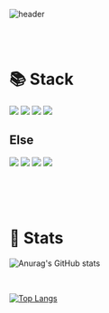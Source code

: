 
<!--
**Ea-st-ring/Ea-st-ring** is a ✨ _special_ ✨ repository because its `README.md` (this file) appears on your GitHub profile.

Here are some ideas to get you started:

- 🔭 I’m currently working on ...
- 🌱 I’m currently learning ...
- 👯 I’m looking to collaborate on ...
- 🤔 I’m looking for help with ...
- 💬 Ask me about ...
- 📫 How to reach me: ...
- 😄 Pronouns: ...
- ⚡ Fun fact: ...
-->
![header](https://capsule-render.vercel.app/api?type=waving&color=gradient&customColorList=4&height=320&section=header&fontAlignY=40&fontAlign=27&fontColor=fff&text=Ea_st_ring&stroke=fff&fontSize=84&desc=@FE%20Developer,%20Soongsil%20Univ.&animation=fadeIn&descAlignY=60&descAlign=19&descSize=18)

<br/>
<br/>
  
  
<h1>📚 Stack</h1>
  
<img src="https://img.shields.io/badge/React-61DAFB?style=for-the-badge&logo=React&logoColor=white"/>
<img src="https://img.shields.io/badge/JavaScript-F7DF1E?style=for-the-badge&logo=JavaScript&logoColor=white"/>
<img src="https://img.shields.io/badge/TypeScript-3178C6?style=for-the-badge&logo=TypeScript&logoColor=white"/>
  <img src="https://img.shields.io/badge/CSS3-1572B6?style=for-the-badge&logo=CSS3&logoColor=white"/>

<div>
  
<h2>Else</h2>
<img src="https://img.shields.io/badge/styled-components-DB7093?style=flat&logo=styled-components&logoColor=white"/>
<img src="https://img.shields.io/badge/Notion-000?style=flat&logo=Notion&logoColor=white"/>
<img src="https://img.shields.io/badge/Slack-4A154B?style=flat&logo=Slack&logoColor=white"/>
<img src="https://img.shields.io/badge/GitKraken-179287?style=flat&logo=GitKraken&logoColor=white"/>
</div>

<br/>
<br/>
<br/>
<br/>
<h1>💎 Stats</h1>

![Anurag's GitHub stats](https://github-readme-stats.vercel.app/api?username=Ea-st-ring&show_icons=true&theme=radical&title_color=fff&hide=prs,issues)

<br/>

[![Top Langs](https://github-readme-stats.vercel.app/api/top-langs/?username=anuraghazra&hide=GLSL)]([https://github.com/anuraghazra/github-readme-stats](https://github.com/Ea-st-ring/Ea-st-ring/edit/main/README.md))
